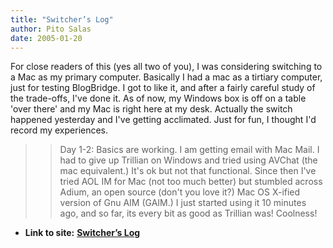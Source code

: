 ```yaml
---
title: "Switcher’s Log"
author: Pito Salas
date: 2005-01-20
---
```


For close readers of this (yes all two of you), I was considering switching to
a Mac as my primary computer. Basically I had a mac as a tirtiary computer,
just for testing BlogBridge. I got to like it, and after a fairly careful
study of the trade-offs, I've done it. As of now, my Windows box is off on a
table 'over there' and my Mac is right here at my desk. Actually the switch
happened yesterday and I've getting acclimated. Just for fun, I thought I'd
record my experiences.

>>

>> Day 1-2: Basics are working. I am getting email with Mac Mail. I had to
give up Trillian on Windows and tried using AVChat (the mac equivalent.) It's
ok but not that functional. Since then I've tried AOL IM for Mac (not too much
better) but stumbled across Adium, an open source (don't you love it?) Mac OS
X-ified version of Gnu AIM (GAIM.) I just started using it 10 minutes ago, and
so far, its every bit as good as Trillian was! Coolness!


* **Link to site:** **[Switcher’s Log](None)**
